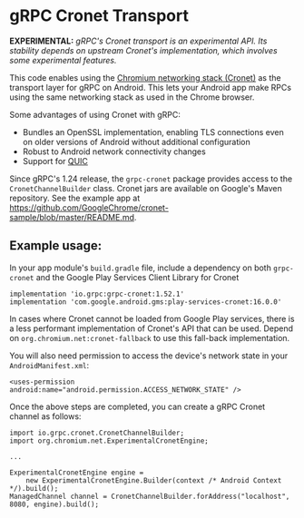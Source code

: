 gRPC Cronet Transport
========================

**EXPERIMENTAL:**  *gRPC's Cronet transport is an experimental API. Its stability
depends on upstream Cronet's implementation, which involves some experimental features.*

This code enables using the [Chromium networking stack
(Cronet)](https://chromium.googlesource.com/chromium/src/+/master/components/cronet)
as the transport layer for gRPC on Android. This lets your Android app make
RPCs using the same networking stack as used in the Chrome browser.

Some advantages of using Cronet with gRPC:

* Bundles an OpenSSL implementation, enabling TLS connections even on older
  versions of Android without additional configuration
* Robust to Android network connectivity changes
* Support for [QUIC](https://www.chromium.org/quic)

Since gRPC's 1.24 release, the `grpc-cronet` package provides access to the 
`CronetChannelBuilder` class. Cronet jars are available on Google's Maven repository. 
See the example app at https://github.com/GoogleChrome/cronet-sample/blob/master/README.md.

## Example usage:

In your app module's `build.gradle` file, include a dependency on both `grpc-cronet` and the 
Google Play Services Client Library for Cronet

```
implementation 'io.grpc:grpc-cronet:1.52.1'
implementation 'com.google.android.gms:play-services-cronet:16.0.0'
```

In cases where Cronet cannot be loaded from Google Play services, there is a less performant 
implementation of Cronet's API that can be used. Depend on `org.chromium.net:cronet-fallback` 
to use this fall-back implementation.


You will also need permission to access the device's network state in your 
`AndroidManifest.xml`:

```
<uses-permission android:name="android.permission.ACCESS_NETWORK_STATE" />
```

Once the above steps are completed, you can create a gRPC Cronet channel as
follows:

```
import io.grpc.cronet.CronetChannelBuilder;
import org.chromium.net.ExperimentalCronetEngine;

...

ExperimentalCronetEngine engine =
    new ExperimentalCronetEngine.Builder(context /* Android Context */).build();
ManagedChannel channel = CronetChannelBuilder.forAddress("localhost", 8080, engine).build();
```

